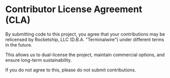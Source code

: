 # Contributor License Agreement (CLA)

By submitting code to this project, you agree that your contributions may be relicensed by Rocketship, LLC (D.B.A. "Terminalwire") under different terms in the future.

This allows us to dual-license the project, maintain commercial options, and ensure long-term sustainability.

If you do not agree to this, please do not submit contributions.
